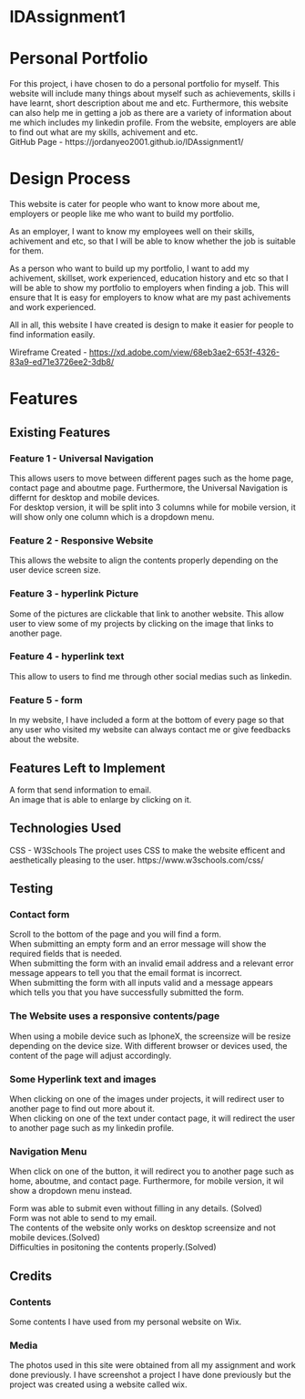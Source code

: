 # IDAssignment1

<h1>Personal Portfolio</h1>
For this project, i have chosen to do a personal portfolio for myself. This website will include many things about myself
such as achievements, skills i have learnt, short description about me and etc. Furthermore, this website can also help
me in getting a job as there are a variety of information about me which includes my linkedin profile. From the website,
employers are able to find out what are my skills, achivement and etc.
<br>
GitHub Page - https://jordanyeo2001.github.io/IDAssignment1/

<h1>Design Process</h1>
This website is cater for people who want to know more about me, employers or people like me who want to build my portfolio.

As an employer, I want to know my employees well on their skills, achivement and etc, so that I will be able 
to know whether the job is suitable for them.

As a person who want to build up my portfolio, I want to add my achivement, skillset, work experienced, education history and etc
so that I will be able to show my portfolio to employers when finding a job. This will ensure that It is easy for employers to 
know what are my past achivements and work experienced.

All in all, this website I have created is design to make it easier for people to find information easily.

Wireframe Created - https://xd.adobe.com/view/68eb3ae2-653f-4326-83a9-ed71e3726ee2-3db8/ 


<h1>Features</h1>
<h2>Existing Features</h2>
<h3>Feature 1 - Universal Navigation</h3>
This allows users to move between different pages such as the home page, contact page and aboutme page.
Furthermore, the Universal Navigation is differnt for desktop and mobile devices. 
<br>
For desktop version, it will be split into 3 columns while for mobile version, it will show only one column which is a 
dropdown menu.

<h3>Feature 2 - Responsive Website</h3>
This allows the website to align the contents properly depending on the user device screen size.

<h3>Feature 3 - hyperlink Picture</h3>
Some of the pictures are clickable that link to another website.
This allow user to view some of my projects by clicking on the image that links to another page.

<h3>Feature 4 - hyperlink text</h3>
This allow to users to find me through other social medias such as linkedin.

<h3>Feature 5 - form</h3>
In my website, I have included a form at the bottom of every page so that any user who visited my
website can always contact me or give feedbacks about the website.


<h2>Features Left to Implement</h2>
A form that send information to email.
<br>
An image that is able to enlarge by clicking on it.



<h2>Technologies Used</h2>
CSS - W3Schools
The project uses CSS to make the website efficent and aesthetically pleasing to the user.
https://www.w3schools.com/css/



<h2>Testing</h2>
<h3>Contact form</h3>
Scroll to the bottom of the page and you will find a form.
<br>
When submitting an empty form and an error message will show the required fields that is needed.
<br>
When submitting the form with an invalid email address and a relevant error message appears to tell you that the email format
is incorrect.
<br>
When submitting the form with all inputs valid and a message appears which tells you that you have successfully submitted
the form.

<h3>The Website uses a responsive contents/page</h3>
When using a mobile device such as IphoneX, the screensize will be resize depending on the device size.
With different browser or devices used, the content of the page will adjust accordingly.

<h3>Some Hyperlink text and images</h3>
When clicking on one of the images under projects, it will redirect user to another page to find out more about it.
<br>
When clicking on one of the text under contact page, it will redirect the user to another page such as my linkedin profile.

<h3>Navigation Menu</h3>
When click on one of the button, it will redirect you to another page such as home, aboutme, and contact page.
Furthermore, for mobile version, it wil show a dropdown menu instead.

Form was able to submit even without filling in any details. (Solved)
<br>
Form was not able to send to my email.
<br>
The contents of the website only works on desktop screensize and not mobile devices.(Solved)
<br>
Difficulties in positoning the contents properly.(Solved)



<h2>Credits</h2>

<h3>Contents</h3>
Some contents I have used from my personal website on Wix.

<h3>Media</h3>
The photos used in this site were obtained from all my assignment and work done previously.
I have screenshot a project I have done previously but the project was created using a 
website called wix.

